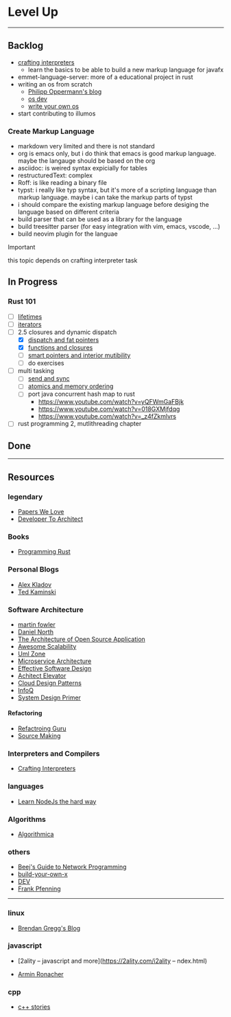 # Level Up

---

## Backlog

- [crafting interpreters](https://craftinginterpreters.com/)
  - learn the basics to be able to build a new markup language for javafx
- emmet-language-server: more of a educational project in rust
- writing an os from scratch
  - [Philipp Oppermann's blog](https://os.phil-opp.com/)
  - [os dev](./os-dev.pdf)
  - [write your own os](https://www.youtube.com/watch?v=1rnA6wpF0o4&list=PLHh55M_Kq4OApWScZyPl5HhgsTJS9MZ6M)
- start contributing to illumos

### Create Markup Language

- markdown very limited and there is not standard
- org is emacs only, but i do think that emacs is good markup language. maybe
  the langauge should be based on the org
- asciidoc: is weired syntax expicially for tables
- restructuredText: complex
- Roff: is like reading a binary file
- typst: i really like typ syntax, but it's more of a scripting language than
  markup language. maybe i can take the markup parts of typst
- i should compare the existing markup language before desiging the language
  based on different criteria
- build parser that can be used as a library for the language
- build treesitter parser (for easy integration with vim, emacs, vscode, ...)
- build neovim plugin for the languae

> [!IMPORTANT]
> this topic depends on crafting interpreter task

## In Progress

### Rust 101

- [ ] [lifetimes](https://www.youtube.com/watch?v=rAl-9HwD858)
- [ ] [iterators](https://www.youtube.com/watch?v=yozQ9C69pNs)
- [ ] 2.5 closures and dynamic dispatch
  - [x] [dispatch and fat pointers](https://www.youtube.com/watch?v=xcygqF5LVmM)
  - [x] [functions and closures](https://www.youtube.com/watch?v=tNzCj8691LE)
  - [ ] [smart pointers and interior mutibility](https://www.youtube.com/watch?v=8O0Nt9qY_vo)
  - [ ] do exercises
- [ ] multi tasking
  - [ ] [send and sync](https://www.youtube.com/watch?v=yOezcP-XaIw)
  - [ ] [atomics and memory ordering](https://www.youtube.com/watch?v=rMGWeSjctlY)
  - [ ] port java concurrent hash map to rust
    - https://www.youtube.com/watch?v=yQFWmGaFBjk
    - https://www.youtube.com/watch?v=018GXMjfdqg
    - https://www.youtube.com/watch?v=_z4fZkmlvrs
- [ ] rust programming 2, mutlithreading chapter

## Done

---

## Resources

### legendary

- [Papers We Love](https://github.com/papers-we-love/papers-we-love)
- [Developer To Architect](https://www.developertoarchitect.com/)

### Books

- [Programming Rust](https://www.amazon.de/-/en/Jim-Blandy/dp/1492052590)

### Personal Blogs

- [Alex Kladov](https://matklad.github.io/)
- [Ted Kaminski](https://www.tedinski.com/archive/)

### Software Architecture

- [martin fowler](https://www.martinfowler.com)
- [Daniel North](https://dannorth.net/blog/)
- [The Architecture of Open Source Application](https://aosabook.org/en/)
- [Awesome Scalability](https://github.com/binhnguyennus/awesome-scalability?tab=readme-ov-file)
- [Uml Zone](https://www.umlzone.com/)
- [Microservice Architecture](https://microservices.io/)
- [Effective Software Design](https://effectivesoftwaredesign.com/)
- [Achitect Elevator](https://architectelevator.com/)
- [Cloud Design Patterns](https://learn.microsoft.com/en-us/azure/architecture/patterns/)
- [InfoQ](https://www.infoq.com/architecture/)
- [System Design Primer](https://github.com/donnemartin/system-design-primer)

#### Refactoring

- [Refactroing Guru](https://refactoring.guru)
- [Source Making](https://sourcemaking.com/)

### Interpreters and Compilers

- [Crafting Interpreters](https://craftinginterpreters.com/)

### languages

- [Learn NodeJs the hard way](https://github.com/ishtms/learn-nodejs-hard-way/blob/master/chapters/ch00-nodejs-faster-than-you-think.md)

### Algorithms

- [Algorithmica](https://en.algorithmica.org/)

### others

- [Beej's Guide to Network Programming](https://beej.us/guide/bgnet/)
- [build-your-own-x](https://github.com/codecrafters-io/build-your-own-x)
- [DEV](https://dev.to/)
- [Frank Pfenning](http://www.cs.cmu.edu/~fp/)

---

### linux

- [Brendan Gregg's Blog](https://www.brendangregg.com/blog/)

### javascript

- [2ality – javascript and more](https://2ality.com/i2ality – ndex.html)

- [Armin Ronacher](https://lucumr.pocoo.org/)

### cpp

- [c++ stories](https://www.cppstories.com/p/start-here/)
